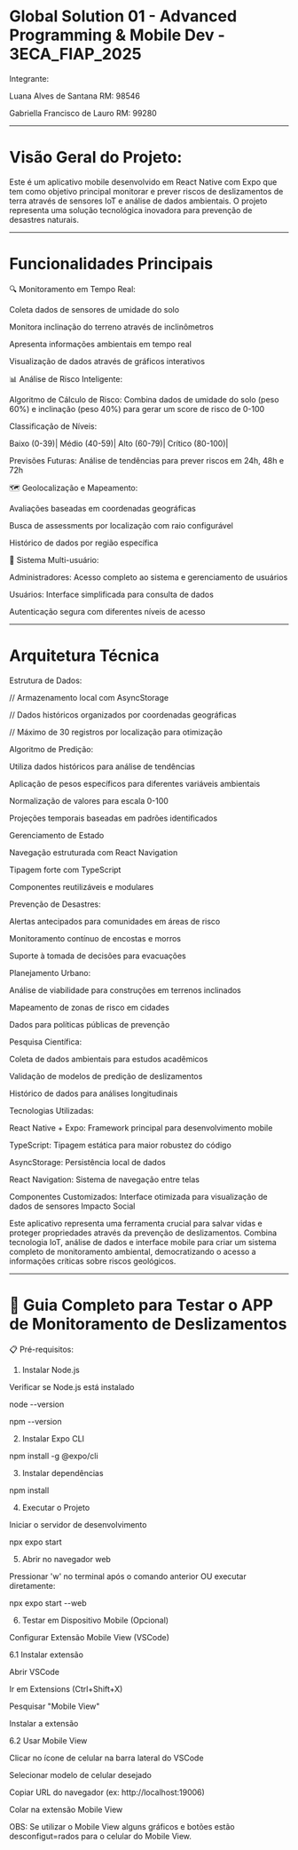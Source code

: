 # Global Solution 01 - Advanced Programming & Mobile Dev - 3ECA_FIAP_2025 

Integrante:

Luana Alves de Santana RM: 98546


Gabriella Francisco de Lauro RM: 99280



________________________________________________________________


# Visão Geral do Projeto:

Este é um aplicativo mobile desenvolvido em React Native com Expo que tem como objetivo principal monitorar e prever riscos de deslizamentos de terra através de sensores IoT e análise de dados ambientais. O projeto representa uma solução tecnológica inovadora para prevenção de desastres naturais.

________________________________________________________________


# Funcionalidades Principais


🔍 Monitoramento em Tempo Real:

Coleta dados de sensores de umidade do solo

Monitora inclinação do terreno através de inclinômetros

Apresenta informações ambientais em tempo real

Visualização de dados através de gráficos interativos


📊 Análise de Risco Inteligente:

Algoritmo de Cálculo de Risco: Combina dados de umidade do solo (peso 60%) e inclinação (peso 40%) para gerar um score de risco de 0-100

Classificação de Níveis:

Baixo (0-39)|
Médio (40-59)|
Alto (60-79)|
Crítico (80-100)|

Previsões Futuras: Análise de tendências para prever riscos em 24h, 48h e 72h

🗺️ Geolocalização e Mapeamento:

Avaliações baseadas em coordenadas geográficas

Busca de assessments por localização com raio configurável

Histórico de dados por região específica

👥 Sistema Multi-usuário:

Administradores: Acesso completo ao sistema e gerenciamento de usuários

Usuários: Interface simplificada para consulta de dados

Autenticação segura com diferentes níveis de acesso

________________________________________________________________


# Arquitetura Técnica


Estrutura de Dados:

// Armazenamento local com AsyncStorage

// Dados históricos organizados por coordenadas geográficas

// Máximo de 30 registros por localização para otimização

Algoritmo de Predição:

Utiliza dados históricos para análise de tendências

Aplicação de pesos específicos para diferentes variáveis ambientais

Normalização de valores para escala 0-100

Projeções temporais baseadas em padrões identificados

Gerenciamento de Estado

Navegação estruturada com React Navigation

Tipagem forte com TypeScript

Componentes reutilizáveis e modulares

Prevenção de Desastres:

Alertas antecipados para comunidades em áreas de risco

Monitoramento contínuo de encostas e morros

Suporte à tomada de decisões para evacuações

Planejamento Urbano:

Análise de viabilidade para construções em terrenos inclinados

Mapeamento de zonas de risco em cidades

Dados para políticas públicas de prevenção

Pesquisa Científica:

Coleta de dados ambientais para estudos acadêmicos

Validação de modelos de predição de deslizamentos

Histórico de dados para análises longitudinais

Tecnologias Utilizadas:

React Native + Expo: Framework principal para desenvolvimento mobile

TypeScript: Tipagem estática para maior robustez do código

AsyncStorage: Persistência local de dados

React Navigation: Sistema de navegação entre telas

Componentes Customizados: Interface otimizada para visualização de dados de sensores
Impacto Social

Este aplicativo representa uma ferramenta crucial para salvar vidas e proteger propriedades através da prevenção de deslizamentos. Combina tecnologia IoT, análise de dados e interface mobile para criar um sistema completo de monitoramento ambiental, democratizando o acesso a informações críticas sobre riscos geológicos.

________________________________________________________________


# 🧪 Guia Completo para Testar o APP de Monitoramento de Deslizamentos


📋 Pré-requisitos:

1. Instalar Node.js
   
Verificar se Node.js está instalado

node --version

npm --version

2. Instalar Expo CLI

npm install -g @expo/cli

3. Instalar dependências
   
npm install

4. Executar o Projeto
   
Iniciar o servidor de desenvolvimento

npx expo start


5. Abrir no navegador web
 
 Pressionar 'w' no terminal após o comando anterior OU executar diretamente:

npx expo start --web

6. Testar em Dispositivo Mobile (Opcional)

Configurar Extensão Mobile View (VSCode)

6.1 Instalar extensão

Abrir VSCode

Ir em Extensions (Ctrl+Shift+X)

Pesquisar "Mobile View"

Instalar a extensão

6.2 Usar Mobile View

Clicar no ícone de celular na barra lateral do VSCode

Selecionar modelo de celular desejado

Copiar URL do navegador (ex: http://localhost:19006)

Colar na extensão Mobile View

OBS: Se utilizar o Mobile View alguns gráficos e botões estão desconfigut=rados para o celular do Mobile View. 





